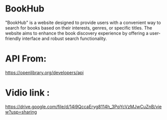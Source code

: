 # BookHub
"BookHub" is a website designed to provide users with a convenient way to search for books based on their interests, genres, or specific titles. The website aims to enhance the book discovery experience by offering a user-friendly interface and robust search functionality.

# API From:
https://openlibrary.org/developers/api

# Vidio link :
https://drive.google.com/file/d/14i9QccaEryg8114h_3PqYcVzMJwCuZnB/view?usp=sharing
